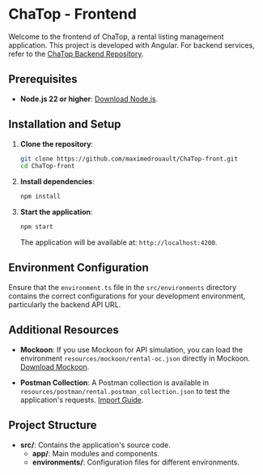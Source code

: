 # ChaTop - Frontend

Welcome to the frontend of ChaTop, a rental listing management application. This project is developed with Angular. For backend services, refer to the [ChaTop Backend Repository](https://github.com/maximedrouault/ChaTop-back).

## Prerequisites

- **Node.js 22 or higher**: [Download Node.js](https://nodejs.org/).

## Installation and Setup

1. **Clone the repository**:

   ```bash
   git clone https://github.com/maximedrouault/ChaTop-front.git
   cd ChaTop-front
   ```

2. **Install dependencies**:

   ```bash
   npm install
   ```

3. **Start the application**:

   ```bash
   npm start
   ```

   The application will be available at: `http://localhost:4200`.

## Environment Configuration

Ensure that the `environment.ts` file in the `src/environments` directory contains the correct configurations for your development environment, particularly the backend API URL.

## Additional Resources

- **Mockoon**: If you use Mockoon for API simulation, you can load the environment `resources/mockoon/rental-oc.json` directly in Mockoon. [Download Mockoon](https://mockoon.com/download/).

- **Postman Collection**: A Postman collection is available in `resources/postman/rental.postman_collection.json` to test the application's requests. [Import Guide](https://learning.postman.com/docs/getting-started/importing-and-exporting-data/#importing-data-into-postman).

## Project Structure

- **src/**: Contains the application's source code.
  - **app/**: Main modules and components.
  - **environments/**: Configuration files for different environments.
